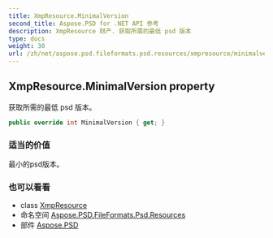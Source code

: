 ```yaml
---
title: XmpResource.MinimalVersion
second_title: Aspose.PSD for .NET API 参考
description: XmpResource 财产. 获取所需的最低 psd 版本
type: docs
weight: 30
url: /zh/net/aspose.psd.fileformats.psd.resources/xmpresource/minimalversion/
---
```

## XmpResource.MinimalVersion property

获取所需的最低 psd 版本。

```csharp
public override int MinimalVersion { get; }
```

### 适当的价值

最小的psd版本。

### 也可以看看

* class [XmpResource](../)
* 命名空间 [Aspose.PSD.FileFormats.Psd.Resources](../../xmpresource/)
* 部件 [Aspose.PSD](../../../)


